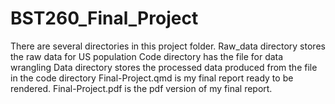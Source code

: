 # BST260_Final_Project

There are several directories in this project folder.
Raw_data directory stores the raw data for US population
Code directory has the file for data wrangling
Data directory stores the processed data produced from the file in the code directory
Final-Project.qmd is my final report ready to be rendered.
Final-Project.pdf is the pdf version of my final report.